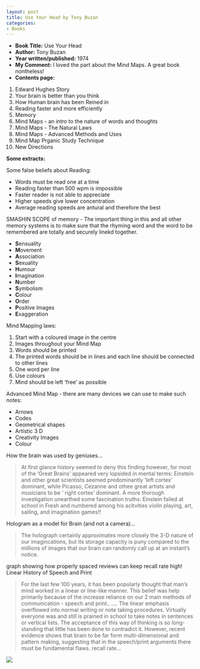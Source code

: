 ```yaml
---
layout: post
title: Use Your Head by Tony Buzan
categories:
- Books
---
```



- **Book Title:** Use Your Head
- **Author:** Tony Buzan
- **Year written/published:** 1974
- **My Comment:** I loved the part about the Mind Maps. A great book nontheless!
- **Contents page:**

1. Edward Hughes Story
2. Your brain is better than you think
3. How Human brain has been Reined in
4. Reading faster and more efficiently
5. Memory
6. Mind Maps - an intro to the nature of words and thoughts
7. Mind Maps - The Natural Laws
8. Mind Maps - Advanced Methods and Uses
9. Mind Map Prganic Study Technique
10. New Directions

**Some extracts:**

Some false beliefs about Reading:

- Words must be read one at a time
- Reading faster than 500 wpm is impossible
- Faster reader is not able to appreciate
- Higher speeds give lower concentration
- Average reading speeds are antural and therefore the best

SMASHIN SCOPE of memory - The important thing in this and all other memory systems is to make sure that the rhyming word and the word to be remembered are totally and securely linekd together.

- **S**ensuality 
- **M**ovement
- **A**ssociation
- **S**exuality
- **H**umour
- **I**magination
- **N**umber
- **S**ymbolism
- **C**olour
- **O**rder
- **P**ositive Images
- **E**xaggeration

Mind Mapping laws:

1. Start with a coloured image in the centre
2. Images throughout your Mind Map
3. Words should be printed
4. The printed words should be in lines and each line should be connected to other lines
5. One word per line
6. Use colours
7. Mind should be left ‘free’ as possible

Advanced Mind Map - there are many devices we can use to make such notes:

- Arrows
- Codes
- Geometrical shapes
- Artistic 3 D
- Creativity Images
- Colour

How the brain was used by geniuses…

> At first glance history seemed to deny this finding however, for most of the ‘Great Brains’ appeared very lopsided in mental terms: Einstein and other great scientists seemed predominantly ‘left cortex’ dominant, while Picasso, Cezanne and othee great artists and musicians to be ‘ right cortex’ dominant. A more thorough investigation unearthed some fascination truths: Einstein failed at school in Fresh and numbered among his acitvities violin playing, art, sailing, and imagination games!!

Hologram as a model for Brain (and not a camera)…

> The holograph certainly approximates more closely the 3-D nature of our imagincations, but its storage capacity is puny compared to the millions of images that our brain can randomly call up at an instant’s notice.

graph showing how properly spaced reviews can keep recall rate high! Linear History of Speech and Print

> For the last few 100 years, it has been popularly thought that man’s mind worked in a linear or line-like manner. This belief was help primarily because of the increase reliance on our 2 main methods of communication - speech and print.. …. The linear emphasis overflowed into normal writing or note taking procedures. Virtually everyone was and still is prained in school to take notes in sentences or vertical lists. The acceptance of this way of thinking is so long-standing that little has been done to contradict it. However, recent evidence shows that brain to be far form multi-dimensional and pattern making, suggesting that in the speech/print arguments there must be fundamental flaws.
recall rate…

![](/img/recall.gif)
